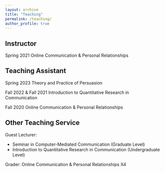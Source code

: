 ```yaml
---
layout: archive
title: "Teaching"
permalink: /teaching/
author_profile: true
---
```


## Instructor
Spring 2021
Online Communication & Personal Relationships

## Teaching Assistant 
Spring 2023
Theory and Practice of Persuasion

Fall 2022 & Fall 2021
Introduction to Quantitative Research in Communication	

Fall 2020
Online Communication & Personal Relationships

## Other Teaching Service
Guest Lecturer: 
- Seminar in Computer-Mediated Communication (Graduate Level)
- Introduction to Quantitative Research in Communication (Undergraduate Level)

Grader: 
Online Communication & Personal Relationships X4

